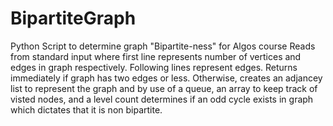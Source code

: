 # BipartiteGraph
Python Script to determine graph "Bipartite-ness" for Algos course
Reads from standard input where first line represents number of vertices and edges in graph respectively.
Following lines represent edges. Returns immediately if graph has two edges or less. Otherwise, creates
an adjancey list to represent the graph and by use of a queue, an array to keep track of visted nodes,
and a level count determines if an odd cycle exists in graph which dictates that it is non bipartite.

